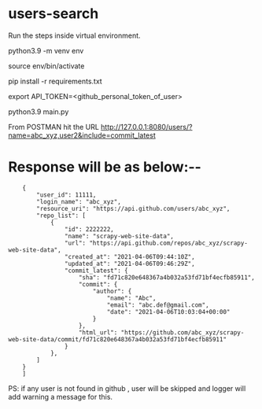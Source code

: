 # users-search
Run the steps inside virtual environment.

python3.9 -m venv env

source env/bin/activate

pip install -r requirements.txt

export API_TOKEN=<github_personal_token_of_user>

python3.9 main.py

From POSTMAN hit the URL
http://127.0.0.1:8080/users/?name=abc_xyz,user2&include=commit_latest

Response will be as below:--
=======
```[
    {
        "user_id": 11111,
        "login_name": "abc_xyz",
        "resource_uri": "https://api.github.com/users/abc_xyz",
        "repo_list": [
            {
                "id": 2222222,
                "name": "scrapy-web-site-data",
                "url": "https://api.github.com/repos/abc_xyz/scrapy-web-site-data",
                "created_at": "2021-04-06T09:44:10Z",
                "updated_at": "2021-04-06T09:46:29Z",
                "commit_latest": {
                    "sha": "fd71c820e648367a4b032a53fd71bf4ecfb85911",
                    "commit": {
                        "author": {
                            "name": "Abc",
                            "email": "abc.def@gmail.com",
                            "date": "2021-04-06T10:03:04+00:00"
                        }
                    },
                    "html_url": "https://github.com/abc_xyz/scrapy-web-site-data/commit/fd71c820e648367a4b032a53fd71bf4ecfb85911"
                }
            },
        ]
    }
    ]
```
PS: if any user is not found in github , user will be skipped and logger will
add warning a message for this.
